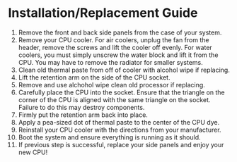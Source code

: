# **Installation/Replacement Guide**

1. Remove the front and back side panels from the case of your system.
2. Remove your CPU cooler.
   For air coolers, unplug the fan from the header, remove the screws and lift the cooler off evenly.
   For water coolers, you must simply unscrew the water block and lift it from the CPU. You may have to remove the radiator for smaller systems.
4. Clean old thermal paste from off of cooler with alcohol wipe if replacing.
5. Lift the retention arm on the side of the CPU socket.
6. Remove and use alchohol wipe clean old processor if replacing.
7. Carefully place the CPU into the socket.
   Ensure that the triangle on the corner of the CPU is aligned with the same triangle on the socket. Failure to do this may destroy components.
9. Firmly put the retention arm back into place.
10. Apply a pea-sized dot of thermal paste to the center of the CPU dye.
11. Reinstall your CPU cooler with the directions from your manufacturer.
12. Boot the system and ensure everything is running as it should.
13. If previous step is successful, replace your side panels and enjoy your new CPU!
